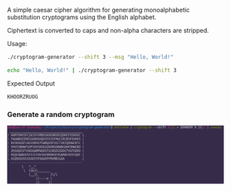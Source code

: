 A simple caesar cipher algorithm for generating monoalphabetic substitution cryptograms using the English alphabet.

Ciphertext is converted to caps and non-alpha characters are stripped.

Usage:

```bash
./cryptogram-generator --shift 3 --msg "Hello, World!"
```

```bash
echo "Hello, World!" | ./cryptogram-generator --shift 3
```

Expected Output

```bash
KHOORZRUOG
```

### Generate a random cryptogram

![Generate a random cryptogram to solve](images/cryptocow.png?raw=true "Generate a random cryptogram to solve")
